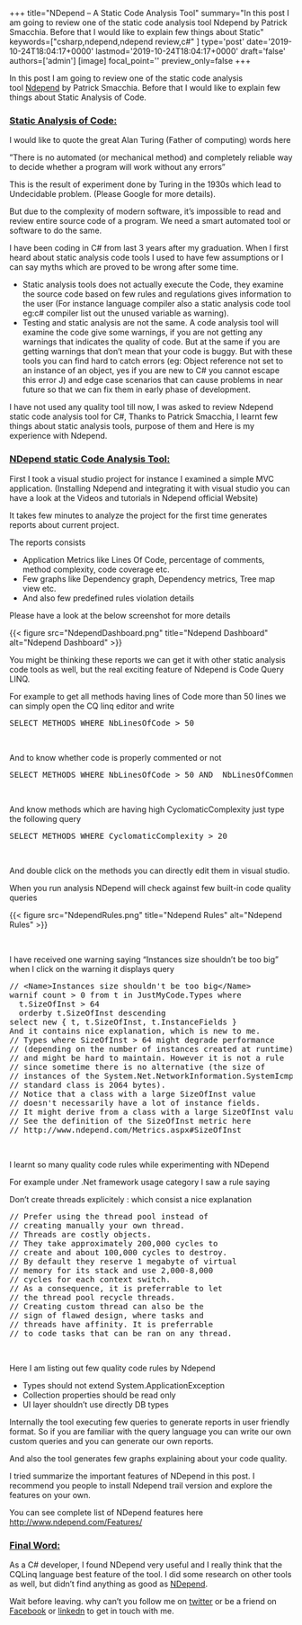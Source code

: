 +++
title="NDepend – A Static Code Analysis Tool"
summary="In this post I am going to review one of the static code analysis tool Ndepend by Patrick Smacchia. Before that I would like to explain few things about Static"
keywords=["csharp,ndepend,ndepend review,c#"
]
type='post'
date='2019-10-24T18:04:17+0000'
lastmod='2019-10-24T18:04:17+0000'
draft='false'
authors=['admin']
[image]
focal_point=''
preview_only=false
+++

In this post I am going to review one of the static code analysis tool&nbsp;<a title="ndepend" href="http://www.ndepend.com/" target="_blank">Ndepend</a> by Patrick Smacchia. Before that&nbsp;I would like to explain few things about Static Analysis of Code.

### <span style="text-decoration: underline;"><strong>Static Analysis of Code:</strong></span>

I would like to quote the great Alan Turing (Father of computing) words here

”There is no automated (or mechanical method) and completely reliable way to decide whether a program will work without any errors”

This is the result of experiment done by Turing in the 1930s which lead to Undecidable problem. (Please Google for more details).

But due to the complexity of modern software, it’s impossible to read and review entire source code of a program. We need a smart automated tool or software to do the same.

I have been coding in C# from last 3 years after my graduation. When I first heard about static analysis code tools I used to have few assumptions or I can say myths which are proved to be wrong after some time.

<ul><li>Static analysis tools does not actually execute the Code, they examine the source code based on few rules and regulations gives information to the user (For instance language compiler also a static analysis code tool eg:c# compiler list out the unused variable as warning).</li><li>Testing and static analysis are not the same. A code analysis tool will examine the code give some warnings, if you are not getting any warnings that indicates the quality of code. But at the same if you are getting warnings that don’t mean that your code is buggy. But with these tools you can find hard to catch errors (eg: Object reference not set to an instance of an object, yes if you are new to C# you cannot escape this error J) and edge case scenarios that can cause problems in near future so that we can fix them in early phase of development.</li></ul>

I have not used any quality tool till now, I was asked to review Ndepend static code analysis tool for C#, Thanks to Patrick Smacchia, I learnt few things about static analysis tools, purpose of them and Here is my experience with Ndepend.

### <span style="text-decoration: underline;"><strong>NDepend static Code Analysis Tool:</strong></span>

First I took a visual studio project for instance I examined a simple MVC application. (Installing Ndepend and integrating it with visual studio you can have a look at the Videos and tutorials in Ndepend official Website)

It takes few minutes to analyze the project for the first time generates reports about current project.

The reports consists

<ul><li>Application Metrics like Lines Of Code, percentage of comments, method complexity, code coverage etc.</li><li>Few graphs like Dependency graph, Dependency metrics, Tree map view etc.</li><li>And also few predefined rules violation details</li></ul>

Please have a look at the below screenshot for more details

{{< figure src="NdependDashboard.png" title="Ndepend Dashboard" alt="Ndepend Dashboard" >}}

You might be thinking these reports we can get it with other static analysis code tools as well, but the real exciting feature of Ndepend is Code Query LINQ.

For example to get all methods having lines of Code more than 50 lines we can simply open the CQ linq editor and write

<pre>SELECT METHODS WHERE NbLinesOfCode &gt; 50</pre>

&nbsp;

And to know whether code is properly commented or not

<pre>SELECT METHODS WHERE NbLinesOfCode &gt; 50 AND&nbsp; NbLinesOfComment &lt; 10</pre>

&nbsp;

And know methods which are having high CyclomaticComplexity just type the following query

<pre>SELECT METHODS WHERE CyclomaticComplexity &gt; 20</pre>

&nbsp;

And double click on the methods you can directly edit them in visual studio.

When you run analysis NDepend will check against few built-in code quality queries

{{< figure src="NdependRules.png" title="Ndepend Rules" alt="Ndepend Rules" >}}

&nbsp;

I have received one warning saying “Instances size shouldn’t be too big” when I click on the warning it displays query

<pre>// &lt;Name&gt;Instances size shouldn't be too big&lt;/Name&gt;
warnif count &gt; 0 from t in JustMyCode.Types where
&nbsp; t.SizeOfInst &gt; 64
&nbsp; orderby t.SizeOfInst descending
select new { t, t.SizeOfInst, t.InstanceFields }
And it contains nice explanation, which is new to me.
// Types where SizeOfInst &gt; 64 might degrade performance
// (depending on the number of instances created at runtime)
// and might be hard to maintain. However it is not a rule
// since sometime there is no alternative (the size of
// instances of the System.Net.NetworkInformation.SystemIcmpV6Statistics
// standard class is 2064 bytes).
// Notice that a class with a large SizeOfInst value
// doesn't necessarily have a lot of instance fields.
// It might derive from a class with a large SizeOfInst value.
// See the definition of the SizeOfInst metric here
// http://www.ndepend.com/Metrics.aspx#SizeOfInst</pre>

&nbsp;

I learnt so many quality code rules while experimenting with NDepend

For example under .Net framework usage category I saw a rule saying

Don’t create threads explicitely : which consist a nice explanation

<pre>// Prefer using the thread pool instead of
// creating manually your own thread.
// Threads are costly objects.
// They take approximately 200,000 cycles to
// create and about 100,000 cycles to destroy.&nbsp;
// By default they reserve 1 megabyte of virtual
// memory for its stack and use 2,000-8,000
// cycles for each context switch.
// As a consequence, it is preferrable to let
// the thread pool recycle threads.
// Creating custom thread can also be the
// sign of flawed design, where tasks and
// threads have affinity. It is preferrable
// to code tasks that can be ran on any thread.</pre>

&nbsp;

Here I am listing out few quality code rules by Ndepend

<ul><li>Types should not extend System.ApplicationException</li><li>Collection properties should be read only</li><li>UI layer shouldn’t use directly DB types</li></ul>

Internally the tool executing few queries to generate reports in user friendly format. So if you are familiar with the query language you&nbsp;can write our own custom queries and you&nbsp;can generate our own reports.

And also the tool generates few graphs explaining about your code quality.

I tried summarize the important features of NDepend in this post. I recommend you people to install Ndepend trail version and explore the features on your own.

You can see complete list of NDepend features here <a href="http://www.ndepend.com/Features/" target="_blank">http://www.ndepend.com/Features/</a>

### <span style="text-decoration: underline;"><strong>Final Word:</strong></span>

As a C# developer, I found NDepend very useful and I really think that the CQLinq language best feature of the tool. I did some research on other tools as well, but didn’t find anything as good as <a title="ndepend" href="http://www.ndepend.com/" target="_blank">NDepend</a>.

Wait before leaving.
why can’t you follow me on <a href="https://twitter.com/arungudelli" target="_blank" rel="noopener">twitter</a> or be a friend on <a href="https://www.facebook.com/gudelliArun" target="_blank" rel="noopener">Facebook</a> or  <a href="https://www.linkedin.com/in/arungudelli/" target="_blank" rel="noopener">linkedn</a> to get in touch with me.







